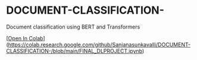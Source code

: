 # DOCUMENT-CLASSIFICATION-
Document classification using BERT and Transformers

[[Open In Colab](https://colab.research.google.com/assets/colab-badge.svg)]
(https://colab.research.google.com/github/Sanjanasunkavalli/DOCUMENT-CLASSIFICATION-/blob/main/FINAL_DLPROJECT.ipynb)

